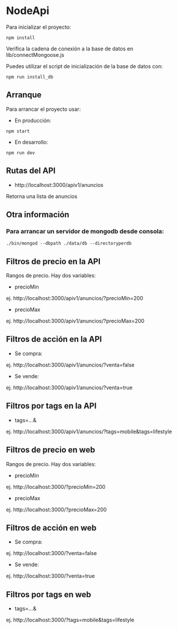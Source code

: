 # NodeApi

Para inicializar el proyecto:

```shell
npm install
```

Verifica la cadena de conexión a la base de datos en lib/connectMongoose.js

Puedes utilizar el script de inicialización de la base de datos con:

```shell
npm run install_db
```

## Arranque

Para arrancar el proyecto usar:

* En producción:

```shell
npm start
```

* En desarrollo:

```shell
npm run dev
```

## Rutas del API

* http://localhost:3000/apiv1/anuncios

Retorna una lista de anuncios

## Otra información

### Para arrancar un servidor de mongodb desde consola:

```shel
./bin/mongod --dbpath ./data/db --directoryperdb
```

## Filtros de precio en la API

Rangos de precio. Hay dos variables:

* precioMin  

ej. http://localhost:3000/apiv1/anuncios/?precioMin=200

* precioMax

ej. http://localhost:3000/apiv1/anuncios/?precioMax=200


## Filtros de acción en la API

* Se compra:

ej. http://localhost:3000/apiv1/anuncios/?venta=false

* Se vende:

ej. http://localhost:3000/apiv1/anuncios/?venta=true


## Filtros por tags en la API

* tags=...&    

ej. http://localhost:3000/apiv1/anuncios/?tags=mobile&tags=lifestyle


## Filtros de precio en web

Rangos de precio. Hay dos variables:

* precioMin  

ej. http://localhost:3000/?precioMin=200

* precioMax

ej. http://localhost:3000/?precioMax=200


## Filtros de acción en web

* Se compra:

ej. http://localhost:3000/?venta=false

* Se vende:

ej. http://localhost:3000/?venta=true


## Filtros por tags en web

* tags=...&    

ej. http://localhost:3000/?tags=mobile&tags=lifestyle




